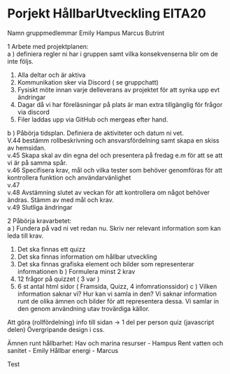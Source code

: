 # Porjekt HållbarUtveckling EITA20
 
Namn gruppmedlemmar
Emily
Hampus
Marcus
Butrint

1 Arbete med projektplanen: <br>
a ) definiera regler ni har i gruppen samt vilka konsekvenserna blir om de inte följs. 
1. Alla deltar och är aktiva
2. Kommunikation sker via Discord ( se gruppchatt)
3. Fysiskt möte innan varje delleverans av projektet för att synka upp evt ändringar
4. Dagar då vi har föreläsningar på plats är man extra tillgänglig för frågor via discord
5. Filer laddas upp via GitHub och mergeas efter hand. <br>

b ) Påbörja tidsplan. Definiera de aktiviteter och datum ni vet. <br>
V.44 bestämm rollbeskrivning och ansvarsfördelning samt skapa en skiss av hemsidan. <br>
v.45 Skapa skal av din egna del och presentera på fredag e.m för att se att vi är på samma spår. <br>
v.46 Specifisera krav, mål och vilka tester som behöver genomföras för att kontrollera funktion och användarvänlighet <br>
v.47 <br>
v.48 Avstämning slutet av veckan för att kontrollera om något behöver ändras. Stämm av med mål och krav. <br>
v.49 Slutliga ändringar <br>

2 Påbörja kravarbetet: <br>
a ) Fundera på vad ni vet redan nu. Skriv ner relevant information som kan leda till krav. <br>
1. Det ska finnas ett quizz
2. Det ska finnas information om hållbar utveckling
3. Det ska finnas grafiska element och bilder som representerar informationen
b ) Formulera minst 2 krav <br>
1. 12 frågor på quizzet ( 3 var )
2. 6 st antal html sidor ( Framsida, Quizz, 4 infomrationssidor) 
c ) Vilken information saknar vi? Hur kan vi samla in den?
Vi saknar information runt de olika ämnen och bilder för att representera dessa. Vi samlar in den genom användning utav trovärdiga källor.

Att göra (rollfördelning)
info till sidan -> 1 del per person
quiz (javascript delen)
Övergripande design i css.

Ämnen runt hållbarhet:
Hav och marina resurser - Hampus
Rent vatten och sanitet - Emily
Hållbar energi - Marcus

Test